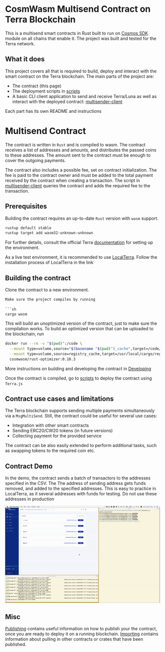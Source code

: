 # CosmWasm Multisend Contract on Terra Blockchain

This is a multisend smart contracts in Rust built to run on
[Cosmos SDK](https://github.com/cosmos/cosmos-sdk) module on all chains that enable it.
The project was built and tested for the Terra network.

## What it does

This project covers all that is required to build, deploy and interact with the smart contract on the Terra blockchain.
The main parts of the project are:

- The contract (this page)
- The deployment scripts in [scripts](./scripts)
- A basic CLI client application to send and receive Terra/Luna as well as interact with the deployed contract: [multisender-client](./multisender-client)

Each part has its own README and instructions

# Multisend Contract

The contract is written in `Rust` and is compiled to wasm. The contract receives a list of addresses and amounts, and distributes the passed coins to these addresses.
The amount sent to the contract must be enough to cover the outgoing payments.

The contract also includes a possible fee, set on contract initialization. The fee is paid to the contract owner and must be added to the total payment received by the contract when creating a transaction.
The script in [multisender-client](./multisender-client) queries the contract and adds the required fee to the transaction.

## Prerequisites

Building the contract requires an up-to-date `Rust` version with `wasm` support.

```sh
rustup default stable
rustup target add wasm32-unknown-unknown
```

For further details, consult the official Terra [documentation](https://docs.terra.money/contracts/tutorial/setup.html#install-terra-core-locally) for setting up the environment.

As a live test environment, it is recommended to use [LocalTerra](https://github.com/terra-project/LocalTerra). Follow the installation process of LocalTerra in the link

## Building the contract

Clone the contract to a new environment.
```
Make sure the project compiles by running

```sh
cargo wasm
```

This will build an unoptimized version of the contract, just to make sure the compilation works. To build an optimized version that can be uploaded to the blockchain, run

```sh
docker run --rm -v "$(pwd)":/code \
  --mount type=volume,source="$(basename "$(pwd)")_cache",target=/code/target \
  --mount type=volume,source=registry_cache,target=/usr/local/cargo/registry \
  cosmwasm/rust-optimizer:0.10.3
```

More instructions on building and developing the contract in [Developing](./Developing.md)

Once the contract is compiled, go to [scripts](./scripts) to deploy the contract using `Terra.js`

## Contract use cases and limitations

The Terra blockchain supports sending multiple payments simultaneously via a `MsgMultiSend`. Still, the contract could be useful for several use cases:

- Integration with other smart contracts
- Sending ERC20/CW20 tokens (in future versions)
- Collecting payment for the provided service

The contract can be also easily extended to perform additional tasks, such as swapping tokens to the required coin etc.

## Contract Demo

In the demo, the contract sends a batch of transactors to the addresses specified in the CSV.
The The address of sending address gets funds removed, and added to the specified addresses.
This is easy to practice in LocalTerra, as it several addresses with funds for testing.
Do not use these addresses in production

![demon](./assets/demo.gif)

## Misc

[Publishing](./Publishing.md) contains useful information on how to publish your the
contract, once you are ready to deploy it on a running blockchain.
[Importing](./Importing.md) contains information about pulling in other contracts or crates
that have been published.
